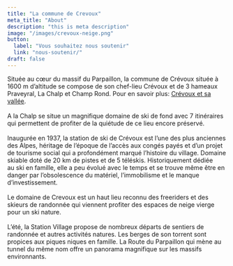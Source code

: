```yaml
---
title: "La commune de Crevoux"
meta_title: "About"
description: "this is meta description"
image: "/images/crevoux-neige.png"
button:
  label: "Vous souhaitez nous soutenir"
  link: "nous-soutenir/"
draft: false
---
```


Située au cœur du massif du Parpaillon, la commune de Crévoux située à 1600 m d’altitude se compose de son chef-lieu Crévoux et de 3 hameaux Praveyral, La Chalp et Champ Rond. Pour en savoir plus: [Crévoux et sa vallée](https://www.crevoux.fr/notre-vallee/).<br><br>
A la Chalp se situe un magnifique domaine de ski de fond avec 7 itinéraires qui permettent de profiter de la quiétude de ce lieu encore préservé.<br><br>
Inaugurée en 1937, la station de ski de Crévoux est l’une des plus anciennes des Alpes, héritage de l’époque de l’accès aux congés payés et d’un projet de tourisme social qui a profondément marqué l’histoire du village. Domaine skiable doté de 20 km de pistes et de 5 téléskis. Historiquement dédiée au ski en famille, elle a peu évolué avec le temps et se trouve même être en danger par l’obsolescence du matériel, l’immobilisme et le manque d’investissement.<br><br>
Le domaine de Crevoux est un haut lieu reconnu des freeriders et des skieurs de randonnée qui viennent profiter des espaces de neige  vierge pour un ski nature.<br><br>
L’été, la Station Village propose de nombreux départs de sentiers de randonnée et autres activités natures. Les berges de son torrent sont propices aux piques niques en famille. La Route du Parpaillon qui mène au tunnel du même nom offre un panorama magnifique sur les massifs environnants.
